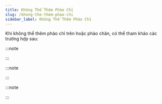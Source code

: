 ```yaml
---
title: Không Thể Thêm Phào Chỉ
slug: /khong-the-them-phao-chi
sidebar_label: Không Thể Thêm Phào Chỉ
---
```


Khi không thể thêm phào chỉ trên hoặc phào chân, có thể tham khảo các trường hợp sau:

:::note

:::

:::note

:::

:::note

:::